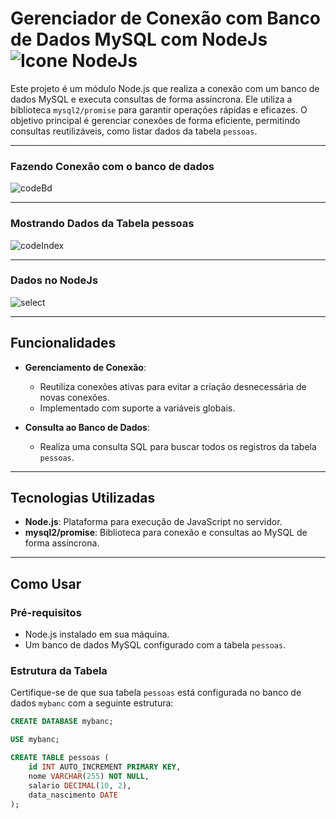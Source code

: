 # Gerenciador de Conexão com Banco de Dados MySQL com NodeJs ![Icone NodeJs](https://github.com/user-attachments/assets/2a7f510a-588b-425e-be1a-34ce86350493)



Este projeto é um módulo Node.js que realiza a conexão com um banco de dados MySQL e executa consultas de forma assíncrona. Ele utiliza a biblioteca `mysql2/promise` para garantir operações rápidas e eficazes. O objetivo principal é gerenciar conexões de forma eficiente, permitindo consultas reutilizáveis, como listar dados da tabela `pessoas`.

---

### Fazendo Conexão com o banco de dados 

![codeBd](https://github.com/user-attachments/assets/e18f8893-3e39-4b28-b22a-203302091625)

---

### Mostrando Dados da Tabela **pessoas**

![codeIndex](https://github.com/user-attachments/assets/2a77f830-3d45-429e-8962-e67beda78059)

---

### Dados no NodeJs

![select](https://github.com/user-attachments/assets/8d2f0d87-6301-48cd-a454-a4b121b95794)

---

## Funcionalidades

- **Gerenciamento de Conexão**:
  - Reutiliza conexões ativas para evitar a criação desnecessária de novas conexões.
  - Implementado com suporte a variáveis globais.

- **Consulta ao Banco de Dados**:
  - Realiza uma consulta SQL para buscar todos os registros da tabela `pessoas`.

---

## Tecnologias Utilizadas

- **Node.js**: Plataforma para execução de JavaScript no servidor.
- **mysql2/promise**: Biblioteca para conexão e consultas ao MySQL de forma assíncrona.

---

## Como Usar

### Pré-requisitos
- Node.js instalado em sua máquina.
- Um banco de dados MySQL configurado com a tabela `pessoas`.

### Estrutura da Tabela
Certifique-se de que sua tabela `pessoas` está configurada no banco de dados `mybanc` com a seguinte estrutura:

```sql
CREATE DATABASE mybanc;

USE mybanc;

CREATE TABLE pessoas (
    id INT AUTO_INCREMENT PRIMARY KEY,
    nome VARCHAR(255) NOT NULL,
    salario DECIMAL(10, 2),
    data_nascimento DATE
);
